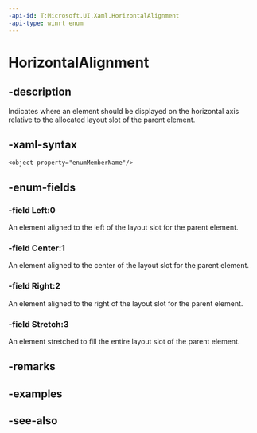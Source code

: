 ```yaml
---
-api-id: T:Microsoft.UI.Xaml.HorizontalAlignment
-api-type: winrt enum
---
```


<!-- Enumeration syntax
public enum Microsoft.UI.Xaml.HorizontalAlignment : int
-->

# HorizontalAlignment

## -description

Indicates where an element should be displayed on the horizontal axis relative to the allocated layout slot of the parent element.

## -xaml-syntax

```xaml
<object property="enumMemberName"/>
```

## -enum-fields

### -field Left:0

An element aligned to the left of the layout slot for the parent element.

### -field Center:1

An element aligned to the center of the layout slot for the parent element.

### -field Right:2

An element aligned to the right of the layout slot for the parent element.

### -field Stretch:3

An element stretched to fill the entire layout slot of the parent element.

## -remarks

## -examples

## -see-also
